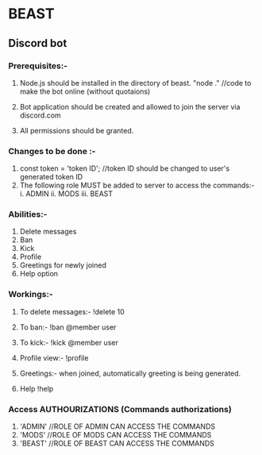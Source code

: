# BEAST 
## Discord bot

### Prerequisites:-
1. Node.js should be installed in the directory of beast.
"node ." //code to make the bot online (without quotaions)

2. Bot application should be created and allowed to join the server via discord.com

3. All permissions should be granted.





### Changes to be done :-
1. const token = 'token ID'; //token ID should be changed to user's generated token ID
2. The following role MUST be added to server to access the commands:-
  i. ADMIN
  ii. MODS
  iii. BEAST






### Abilities:-
1. Delete messages
2. Ban
3. Kick
4. Profile
5. Greetings for newly joined
6. Help option






### Workings:-
1. To delete messages:-
!delete 10

2. To ban:-
!ban @member user

3. To kick:-
!kick @member user

4. Profile view:-
!profile

5. Greetings:-
when joined, automatically greeting is being generated.

6. Help
!help





### Access AUTHOURIZATIONS (Commands authorizations)
1. 'ADMIN'     //ROLE OF ADMIN CAN ACCESS THE COMMANDS
2. 'MODS'      //ROLE OF MODS CAN ACCESS THE COMMANDS
3. 'BEAST'     //ROLE OF BEAST CAN ACCESS THE COMMANDS
